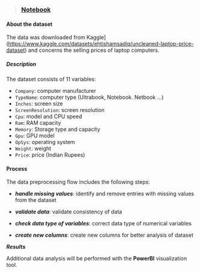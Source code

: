 

> ### [Notebook](https://github.com/michailprev/Data-Analysis/blob/main/Pandas%20-%20Laptop%20Prices/laptops-notebook.ipynb)



#### About the dataset

The data was downloaded from Kaggle](https://www.kaggle.com/datasets/ehtishamsadiq/uncleaned-laptop-price-dataset) and concerns the selling prices of laptop computers.



##### **Description**

The dataset consists of 11 variables:

- `Company`: computer manufacturer
- `TypeName`: computer type (Ultrabook, Notebook. Netbook ...)
- `Inches`: screen size
- `ScreenResolution`: screen resolution
- `Cpu`: model and CPU speed
- `Ram`: RAM capacity
- `Memory`: Storage type and capacity
- `Gpu`: GPU model
- `OpSys`: operating system
- `Weight`: weight
- `Price`: price (Indian Rupees)



#### Process

The data preprocessing flow includes the following steps:

- ***handle missing values***: identify and remove entries with missing values from the dataset

- ***validate data***: validate consistency of data 

- ***check data type of variables***: correct data type of numerical variables

- ***create new columns***: create new columns for better analysis of dataset



***Results***

Additional data analysis will be performed with the **PowerBI** visualization tool.





 